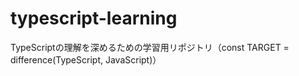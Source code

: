 # typescript-learning
TypeScriptの理解を深めるための学習用リポジトリ（const TARGET = difference(TypeScript, JavaScript)）
